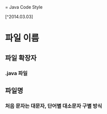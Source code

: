 = Java Code Style

[^2014.03.03]
# 파일 이름
##	파일 확장자
### .java 파일
## 파일명
### 처음 문자는 대문자, 단어별 대소문자 구별 방식
